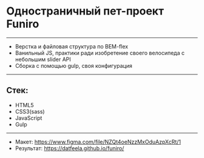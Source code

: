 # Одностраничный пет-проект Funiro
____
- Верстка и файловая структура по BEM-flex
- Ванильный JS, практики ради изобретение своего велосипеда с небольшим slider API
- Сборка с помощью gulp, своя конфигурация
____
## Стек:

- HTML5
- CSS3(sass)
- JavaScript
- Gulp
____
- Макет: https://www.figma.com/file/NZQt4oeNzzMxOduAzpXcRt/1
- Результат: https://datfeela.github.io/funiro/
